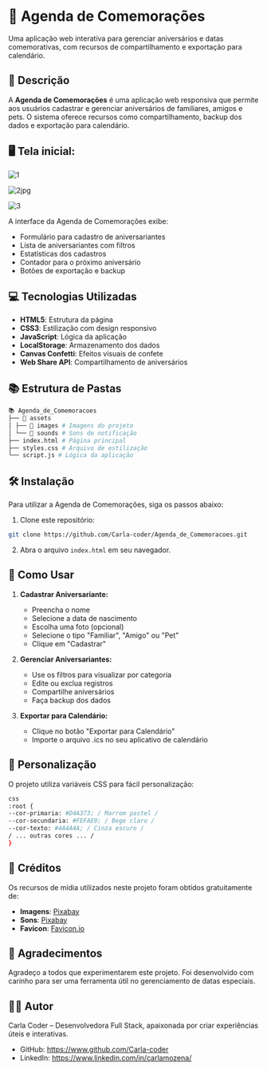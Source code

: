 # 📖 Agenda de Comemorações

Uma aplicação web interativa para gerenciar aniversários e datas comemorativas, com recursos de compartilhamento e exportação para calendário.

## 📜 Descrição

A **Agenda de Comemorações** é uma aplicação web responsiva que permite aos usuários cadastrar e gerenciar aniversários de familiares, amigos e pets. O sistema oferece recursos como compartilhamento, backup dos dados e exportação para calendário.

## 🖥️ Tela inicial:

![1](https://github.com/user-attachments/assets/e267dc1c-b52d-4521-a88b-e32c88fb7136)

![2jpg](https://github.com/user-attachments/assets/265d25b1-7f77-4ba7-92d5-a378d5018986)

![3](https://github.com/user-attachments/assets/58ca71ec-31e2-437a-aba4-155fdd027868)

A interface da Agenda de Comemorações exibe:

- Formulário para cadastro de aniversariantes
- Lista de aniversariantes com filtros
- Estatísticas dos cadastros
- Contador para o próximo aniversário
- Botões de exportação e backup

## 💻 Tecnologias Utilizadas

- **HTML5**: Estrutura da página
- **CSS3**: Estilização com design responsivo
- **JavaScript**: Lógica da aplicação
- **LocalStorage**: Armazenamento dos dados
- **Canvas Confetti**: Efeitos visuais de confete
- **Web Share API**: Compartilhamento de aniversários

## 📚 Estrutura de Pastas
```bash
📚 Agenda_de_Comemoracoes
├── 📁 assets
│ ├── 📁 images # Imagens do projeto
│ └── 📁 sounds # Sons de notificação
├── index.html # Página principal
├── styles.css # Arquivo de estilização
└── script.js # Lógica da aplicação
```

## 🛠️ Instalação

Para utilizar a Agenda de Comemorações, siga os passos abaixo:

1. Clone este repositório:

```bash
git clone https://github.com/Carla-coder/Agenda_de_Comemoracoes.git
```

2. Abra o arquivo `index.html` em seu navegador.

## 🚀 Como Usar

1. **Cadastrar Aniversariante:**

   - Preencha o nome
   - Selecione a data de nascimento
   - Escolha uma foto (opcional)
   - Selecione o tipo "Familiar", "Amigo" ou "Pet"
   - Clique em "Cadastrar"

2. **Gerenciar Aniversariantes:**

   - Use os filtros para visualizar por categoria
   - Edite ou exclua registros
   - Compartilhe aniversários
   - Faça backup dos dados

3. **Exportar para Calendário:**

   - Clique no botão "Exportar para Calendário"
   - Importe o arquivo .ics no seu aplicativo de calendário

## 🎨 Personalização

O projeto utiliza variáveis CSS para fácil personalização:

```bash
css
:root {
--cor-primaria: #D4A373; / Marrom pastel /
--cor-secundaria: #FEFAE0; / Bege claro /
--cor-texto: #4A4A4A; / Cinza escuro /
/ ... outras cores ... /
}

```

## 🎵 Créditos

Os recursos de mídia utilizados neste projeto foram obtidos gratuitamente de:

- **Imagens**: [Pixabay](https://pixabay.com)
- **Sons**: [Pixabay](https://pixabay.com/sound-effects)
- **Favicon**: [Favicon.io](https://favicon.io)

## 🙏 Agradecimentos

Agradeço a todos que experimentarem este projeto. Foi desenvolvido com carinho para ser uma ferramenta útil no gerenciamento de datas especiais.

## 👩‍💻 Autor

Carla Coder – Desenvolvedora Full Stack, apaixonada por criar experiências úteis e interativas. 
- GitHub: https://www.github.com/Carla-coder
- LinkedIn: https://www.linkedin.com/in/carlamozena/

